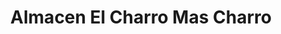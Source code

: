 ---
title: "Almacen El Charro Mas Charro"
url: /quetzaltenango/almacen-el-charro-mas-charro/
shop: general
---